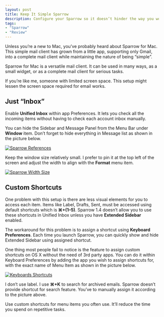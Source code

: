 ```yaml
---
layout: post
title: Keep It Simple Sparrow
description: Configure your Sparrow so it doesn’t hinder the way you work with emails.
tags:
- "Sparrow"
- "Review"
---
```

Unless you’re a new to Mac, you’ve probably heard about Sparrow for Mac. This simple mail client has grown from a little app, supporting only Gmail, into a complete mail client while maintaining the nature of being “simple”.

<!--more-->

Sparrow for Mac is a versatile mail client. It can be used in many ways, as a small widget, or as a complete mail client for serious tasks.

If you’re like me, someone with limited screen space. This setup might lessen the screen space required for email works.

## Just “Inbox”

Enable **Unified Inbox** within app Preferences. It lets you check all the incoming items without having to check each account inbox manually.

You can hide the Sidebar and Message Panel from the Menu Bar under **Window** item. Don’t forget to hide everything in Message list as shown in the picture below.

[ ![Sparrow References][img1] ](http://images.sayzlim.net/2011/10/sparrow_preferences.jpg "Sparrow References")

[img1]: http://images.sayzlim.net/2011/10/sparrow_preferences.jpg "Sparrow References"

Keep the window size relatively small. I prefer to pin it at the top left of the screen and adjust the width to align with the **Format** menu item.

[ ![Sparrow Width Size][img2] ](http://images.sayzlim.net/2011/10/sparrow_width.jpg "Sparrow Width Size")

[img2]: http://images.sayzlim.net/2011/10/sparrow_width.jpg "Sparrow Width Size"

## Custom Shortcuts

One problem with this setup is there are less visual elements for you to access each item. Items like Label, Drafts, Sent, must be accessed using default shortcuts which is **⌘+(1–5)**. Sparrow 1.4 doesn’t allow you to use these shortcuts in Unified Inbox unless you have **Extended Sidebar** enabled.

The workaround for this problem is to assign a shortcut using **Keyboard Preferences**. Each time you launch Sparrow, you can quickly show and hide Extended Sidebar using assigned shortcut.

One thing most people fail to notice is the feature to assign custom shortcuts on OS X without the need of 3rd party apps. You can do it within Keyboard Preferences by adding the app you wish to assign shortcuts for, with the exact name of Menu Item as shown in the picture below.

[ ![Keyboards Shortcuts][img3] ](http://images.sayzlim.net/2011/10/sparrow_shortcuts.jpg "Keyboards Shortcuts")

[img3]: http://images.sayzlim.net/2011/10/sparrow_shortcuts.jpg "Keyboards Shortcuts"

I don’t use label. I use **⌘+K** to search for archived emails. Sparrow doesn’t provide shortcut for search feature. You’ve to manually assign it according to the picture above.

Use custom shortcuts for menu items you often use. It’ll reduce the time you spend on repetitive tasks.
